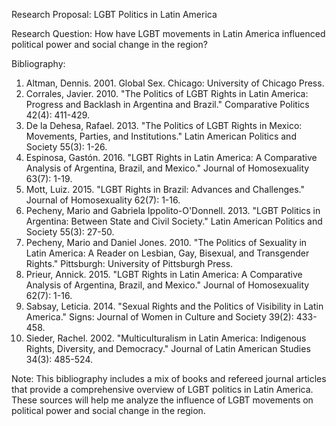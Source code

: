 Research Proposal: LGBT Politics in Latin America

Research Question: How have LGBT movements in Latin America influenced political power and social change in the region?

Bibliography:

1. Altman, Dennis. 2001. Global Sex. Chicago: University of Chicago Press.
2. Corrales, Javier. 2010. "The Politics of LGBT Rights in Latin America: Progress and Backlash in Argentina and Brazil." Comparative Politics 42(4): 411-429.
3. De la Dehesa, Rafael. 2013. "The Politics of LGBT Rights in Mexico: Movements, Parties, and Institutions." Latin American Politics and Society 55(3): 1-26.
4. Espinosa, Gastón. 2016. "LGBT Rights in Latin America: A Comparative Analysis of Argentina, Brazil, and Mexico." Journal of Homosexuality 63(7): 1-19.
5. Mott, Luiz. 2015. "LGBT Rights in Brazil: Advances and Challenges." Journal of Homosexuality 62(7): 1-16.
6. Pecheny, Mario and Gabriela Ippolito-O'Donnell. 2013. "LGBT Politics in Argentina: Between State and Civil Society." Latin American Politics and Society 55(3): 27-50.
7. Pecheny, Mario and Daniel Jones. 2010. "The Politics of Sexuality in Latin America: A Reader on Lesbian, Gay, Bisexual, and Transgender Rights." Pittsburgh: University of Pittsburgh Press.
8. Prieur, Annick. 2015. "LGBT Rights in Latin America: A Comparative Analysis of Argentina, Brazil, and Mexico." Journal of Homosexuality 62(7): 1-16.
9. Sabsay, Leticia. 2014. "Sexual Rights and the Politics of Visibility in Latin America." Signs: Journal of Women in Culture and Society 39(2): 433-458.
10. Sieder, Rachel. 2002. "Multiculturalism in Latin America: Indigenous Rights, Diversity, and Democracy." Journal of Latin American Studies 34(3): 485-524.

Note: This bibliography includes a mix of books and refereed journal articles that provide a comprehensive overview of LGBT politics in Latin America. These sources will help me analyze the influence of LGBT movements on political power and social change in the region.
